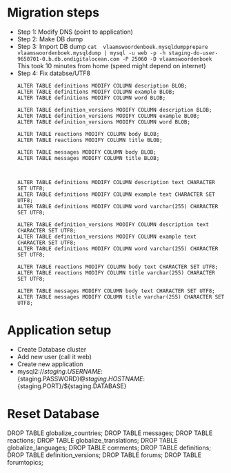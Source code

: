 # Migration steps

* Step 1: Modify DNS
  (point to application)
* Step 2: Make DB dump
* Step 3: Import DB dump
  `cat  vlaamswoordenboek.mysqldumpprepare vlaamswoordenboek.mysqldump | mysql -u web -p -h staging-do-user-9650701-0.b.db.ondigitalocean.com -P 25060 -D vlaamswoordenboek`
  This took 10 minutes from home (speed might depend on internet)
* Step 4: Fix databse/UTF8
  ~~~
  ALTER TABLE definitions MODIFY COLUMN description BLOB;
  ALTER TABLE definitions MODIFY COLUMN example BLOB;
  ALTER TABLE definitions MODIFY COLUMN word BLOB;

  ALTER TABLE definition_versions MODIFY COLUMN description BLOB;
  ALTER TABLE definition_versions MODIFY COLUMN example BLOB;
  ALTER TABLE definition_versions MODIFY COLUMN word BLOB;

  ALTER TABLE reactions MODIFY COLUMN body BLOB;
  ALTER TABLE reactions MODIFY COLUMN title BLOB;

  ALTER TABLE messages MODIFY COLUMN body BLOB;
  ALTER TABLE messages MODIFY COLUMN title BLOB;



  ALTER TABLE definitions MODIFY COLUMN description text CHARACTER SET UTF8;
  ALTER TABLE definitions MODIFY COLUMN example text CHARACTER SET UTF8;
  ALTER TABLE definitions MODIFY COLUMN word varchar(255) CHARACTER SET UTF8;

  ALTER TABLE definition_versions MODIFY COLUMN description text CHARACTER SET UTF8;
  ALTER TABLE definition_versions MODIFY COLUMN example text CHARACTER SET UTF8;
  ALTER TABLE definitions MODIFY COLUMN word varchar(255) CHARACTER SET UTF8;

  ALTER TABLE reactions MODIFY COLUMN body text CHARACTER SET UTF8;
  ALTER TABLE reactions MODIFY COLUMN title varchar(255) CHARACTER SET UTF8;

  ALTER TABLE messages MODIFY COLUMN body text CHARACTER SET UTF8;
  ALTER TABLE messages MODIFY COLUMN title varchar(255) CHARACTER SET UTF8;
  ~~~


# Application setup
* Create Database cluster
* Add new user (call it web)
* Create new application
* mysql2://${staging.USERNAME}:${staging.PASSWORD}@${staging.HOSTNAME}:${staging.PORT}/${staging.DATABASE}



# Reset Database
DROP TABLE globalize_countries;
DROP TABLE messages;
DROP TABLE reactions;
DROP TABLE globalize_translations;
DROP TABLE globalize_languages;
DROP TABLE comments;
DROP TABLE definitions;
DROP TABLE definition_versions;
DROP TABLE forums;
DROP TABLE forumtopics;
